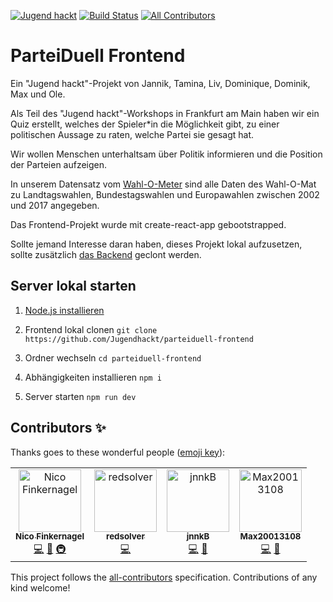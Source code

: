 [![Jugend hackt](https://jhbadge.com/?year=2019&evt=ffm)](https://jugendhackt.org) [![Build Status](https://travis-ci.com/Jugendhackt/parteiduell-frontend.svg?branch=master)](https://travis-ci.com/Jugendhackt/parteiduell-frontend)
[![All Contributors](https://img.shields.io/badge/all_contributors-4-orange.svg?style=flat-square)](#contributors)

# ParteiDuell Frontend

Ein "Jugend hackt"-Projekt von Jannik, Tamina, Liv, Dominique, Dominik, Max und Ole.

Als Teil des "Jugend hackt"-Workshops in Frankfurt am Main haben wir ein Quiz erstellt, welches der Spieler*in die Möglichkeit gibt, zu einer politischen Aussage zu raten, welche Partei sie gesagt hat.

Wir wollen Menschen unterhaltsam über Politik informieren und die Position der Parteien aufzeigen.

In unserem Datensatz vom [Wahl-O-Meter](https://www.wahlometer.watch) sind alle Daten des Wahl-O-Mat zu Landtagswahlen, Bundestagswahlen und Europawahlen zwischen 2002 und 2017 angegeben.


Das Frontend-Projekt wurde mit create-react-app gebootstrapped.

Sollte jemand Interesse daran haben, dieses Projekt lokal aufzusetzen, sollte zusätzlich [das Backend](https://www.github.com/jugendhackt/parteiduell-backend) geclont werden.

## Server lokal starten

1. [Node.js installieren](https://nodejs.org)

2. Frontend lokal clonen
`git clone https://github.com/Jugendhackt/parteiduell-frontend`

3. Ordner wechseln
`cd parteiduell-frontend`

4. Abhängigkeiten installieren
`npm i`

5. Server starten
`npm run dev`

## Contributors ✨

Thanks goes to these wonderful people ([emoji key](https://allcontributors.org/docs/en/emoji-key)):

<!-- ALL-CONTRIBUTORS-LIST:START - Do not remove or modify this section -->
<!-- prettier-ignore -->
<table>
  <tr>
    <td align="center"><a href="https://gruselhaus.com"><img src="https://avatars2.githubusercontent.com/u/33380107?v=4" width="100px;" alt="Nico Finkernagel"/><br /><sub><b>Nico Finkernagel</b></sub></a><br /><a href="https://github.com/Jugendhackt/parteiduell-frontend/commits?author=gruselhaus" title="Code">💻</a> <a href="#maintenance-gruselhaus" title="Maintenance">🚧</a> <a href="#infra-gruselhaus" title="Infrastructure (Hosting, Build-Tools, etc)">🚇</a></td>
    <td align="center"><a href="https://github.com/redsolver"><img src="https://avatars1.githubusercontent.com/u/30355444?v=4" width="100px;" alt="redsolver"/><br /><sub><b>redsolver</b></sub></a><br /><a href="https://github.com/Jugendhackt/parteiduell-frontend/commits?author=redsolver" title="Code">💻</a></td>
    <td align="center"><a href="https://github.com/jnnkB"><img src="https://avatars0.githubusercontent.com/u/29376715?v=4" width="100px;" alt="jnnkB"/><br /><sub><b>jnnkB</b></sub></a><br /><a href="https://github.com/Jugendhackt/parteiduell-frontend/commits?author=jnnkB" title="Code">💻</a> <a href="#design-jnnkB" title="Design">🎨</a></td>
    <td align="center"><a href="https://github.com/Max20013108"><img src="https://avatars1.githubusercontent.com/u/43184247?v=4" width="100px;" alt="Max20013108"/><br /><sub><b>Max20013108</b></sub></a><br /><a href="https://github.com/Jugendhackt/parteiduell-frontend/commits?author=Max20013108" title="Code">💻</a> <a href="https://github.com/Jugendhackt/parteiduell-frontend/commits?author=Max20013108" title="Documentation">📖</a></td>
  </tr>
</table>

<!-- ALL-CONTRIBUTORS-LIST:END -->

This project follows the [all-contributors](https://github.com/all-contributors/all-contributors) specification. Contributions of any kind welcome!